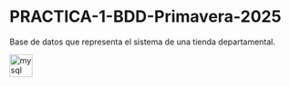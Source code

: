 # PRACTICA-1-BDD-Primavera-2025
Base de datos que representa el sistema de una tienda departamental.

<div align="left">
  <img src="https://cdn.jsdelivr.net/gh/devicons/devicon/icons/mysql/mysql-original.svg" height="40" alt="mysql logo"  />
</div>

###
